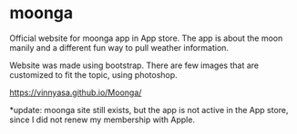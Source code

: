 # moonga

Official website for moonga app in App store.
The app is about the moon manily and a different fun way to pull weather information. 

Website was made using bootstrap. There are few images that are customized to fit the topic, using photoshop. 

https://vinnyasa.github.io/Moonga/

*update: moonga site still exists, but the app is not active in the App store, since I did not renew my membership with Apple. 


